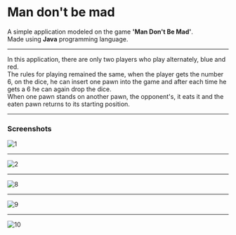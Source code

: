 # Man don't be mad
A simple application modeled on the game **'Man Don't Be Mad'**.
<br>
Made using **Java** programming language.
<br><hr>
In this application, there are only two players who play alternately, blue and red.
<br>
The rules for playing remained the same, when the player gets the number 6, on the dice, he can insert one pawn into the game and after each time he gets a 6 he can again drop the dice.
<br>
When one pawn stands on another pawn, the opponent's, it eats it and the eaten pawn returns to its starting position.
<br><hr>
### Screenshots
![1](https://user-images.githubusercontent.com/87083680/193152753-15c5df66-57b8-41a7-b898-c398a0268ae4.jpg)
<br><hr>
![2](https://user-images.githubusercontent.com/87083680/193153009-b495519f-97f5-42ab-b752-61d06204ec0a.jpg)
<br><hr>
![8](https://user-images.githubusercontent.com/87083680/193153167-fb66e50b-aa14-43fa-b9c6-6e772a212555.jpg)
<br><hr>
![9](https://user-images.githubusercontent.com/87083680/193153199-bff98987-9b8c-4fee-b569-dabd10efd865.png)
<br><hr>
![10](https://user-images.githubusercontent.com/87083680/193153203-55c14566-695e-41bc-ab77-b87ed6131148.png)
